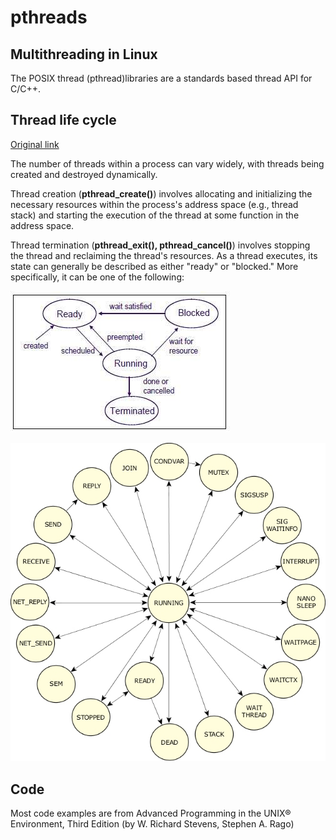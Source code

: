 # pthreads

## Multithreading in Linux

The POSIX thread (pthread)libraries are a standards based thread API for C/C++. 


## Thread life cycle 
[Original link](http://www.qnx.com/developers/docs/qnxcar2/index.jsp?topic=%2Fcom.qnx.doc.neutrino.sys_arch%2Ftopic%2Fkernel_Life_Cycle.html)

The number of threads within a process can vary widely, with threads being created and destroyed dynamically.

Thread creation (**pthread_create()**) involves allocating and initializing the necessary resources within the process's address space (e.g., thread stack) and starting the execution of the thread at some function in the address space.

Thread termination (**pthread_exit(), pthread_cancel()**) involves stopping the thread and reclaiming the thread's resources. As a thread executes, its state can generally be described as either "ready" or "blocked." More specifically, it can be one of the following:


![Thread life cycle](./references/pthread_life_cycle.jpg)

![Thread life cycle](./references/pthread_lc.jpg)

## Code 
Most code examples are from Advanced Programming in the UNIX® Environment, Third Edition (by W. Richard Stevens, Stephen A. Rago)
